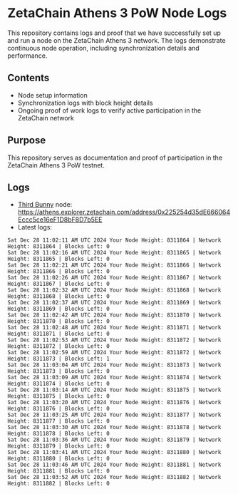 # ZetaChain Athens 3 PoW Node Logs
This repository contains logs and proof that we have successfully set up and run a node on the ZetaChain Athens 3 network. The logs demonstrate continuous node operation, including synchronization details and performance.

## Contents
- Node setup information
- Synchronization logs with block height details
- Ongoing proof of work logs to verify active participation in the ZetaChain network

## Purpose
This repository serves as documentation and proof of participation in the ZetaChain Athens 3 PoW testnet.

## Logs

- [Third Bunny](https://thirdbunny.xyz/) node: https://athens.explorer.zetachain.com/address/0x225254d35dE666064Eccc5ce16eF1D8bF8D7b5EE
- Latest logs:
```
Sat Dec 28 11:02:11 AM UTC 2024 Your Node Height: 8311864 | Network Height: 8311864 | Blocks Left: 0
Sat Dec 28 11:02:16 AM UTC 2024 Your Node Height: 8311865 | Network Height: 8311865 | Blocks Left: 0
Sat Dec 28 11:02:21 AM UTC 2024 Your Node Height: 8311866 | Network Height: 8311866 | Blocks Left: 0
Sat Dec 28 11:02:26 AM UTC 2024 Your Node Height: 8311867 | Network Height: 8311867 | Blocks Left: 0
Sat Dec 28 11:02:32 AM UTC 2024 Your Node Height: 8311868 | Network Height: 8311868 | Blocks Left: 0
Sat Dec 28 11:02:37 AM UTC 2024 Your Node Height: 8311869 | Network Height: 8311869 | Blocks Left: 0
Sat Dec 28 11:02:42 AM UTC 2024 Your Node Height: 8311870 | Network Height: 8311870 | Blocks Left: 0
Sat Dec 28 11:02:48 AM UTC 2024 Your Node Height: 8311871 | Network Height: 8311871 | Blocks Left: 0
Sat Dec 28 11:02:53 AM UTC 2024 Your Node Height: 8311872 | Network Height: 8311872 | Blocks Left: 0
Sat Dec 28 11:02:59 AM UTC 2024 Your Node Height: 8311872 | Network Height: 8311873 | Blocks Left: 1
Sat Dec 28 11:03:04 AM UTC 2024 Your Node Height: 8311873 | Network Height: 8311873 | Blocks Left: 0
Sat Dec 28 11:03:09 AM UTC 2024 Your Node Height: 8311874 | Network Height: 8311874 | Blocks Left: 0
Sat Dec 28 11:03:14 AM UTC 2024 Your Node Height: 8311875 | Network Height: 8311875 | Blocks Left: 0
Sat Dec 28 11:03:20 AM UTC 2024 Your Node Height: 8311876 | Network Height: 8311876 | Blocks Left: 0
Sat Dec 28 11:03:25 AM UTC 2024 Your Node Height: 8311877 | Network Height: 8311877 | Blocks Left: 0
Sat Dec 28 11:03:30 AM UTC 2024 Your Node Height: 8311878 | Network Height: 8311878 | Blocks Left: 0
Sat Dec 28 11:03:36 AM UTC 2024 Your Node Height: 8311879 | Network Height: 8311879 | Blocks Left: 0
Sat Dec 28 11:03:41 AM UTC 2024 Your Node Height: 8311880 | Network Height: 8311880 | Blocks Left: 0
Sat Dec 28 11:03:46 AM UTC 2024 Your Node Height: 8311881 | Network Height: 8311881 | Blocks Left: 0
Sat Dec 28 11:03:52 AM UTC 2024 Your Node Height: 8311882 | Network Height: 8311882 | Blocks Left: 0
```
